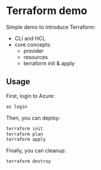 # Terraform demo

Simple demo to introduce Terraform:
* CLI and HCL
* core concepts:
  * provider
  * resources
  * terraform init & apply

## Usage
First, login to Azure:
```bash
az login
```

Then, you can deploy:
```bash
terraform init
terraform plan
terraform apply
```

Finally, you can cleanup:
```bash
terraform destroy
```